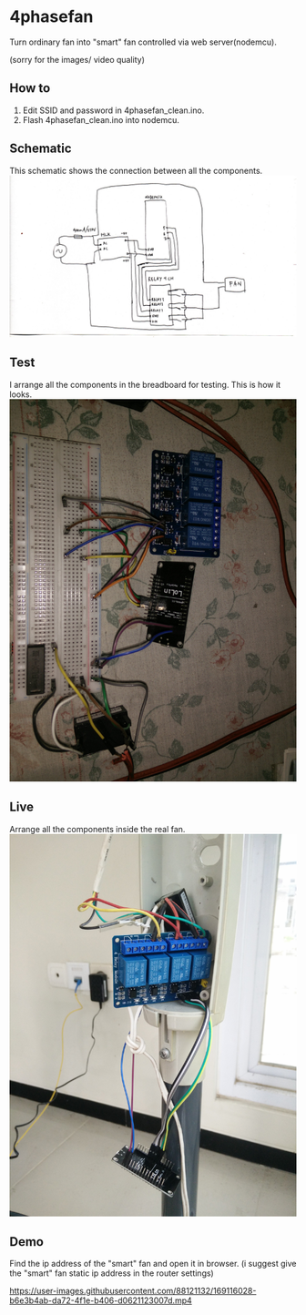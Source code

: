 # 4phasefan

Turn ordinary fan into "smart" fan controlled via web server(nodemcu).

(sorry for the images/ video quality)

## How to
1.  Edit SSID and password in 4phasefan_clean.ino.
2.  Flash 4phasefan_clean.ino into nodemcu.

## Schematic
This schematic shows the connection between all the components.
![schematic](media/schematic.jpg)

## Test
I arrange all the components in the breadboard for testing.
This is how it looks.
![test](media/test.jpg)

## Live
Arrange all the components inside the real fan.
![live](media/live.jpg)

## Demo
Find the ip address of the "smart" fan and open it in browser.
(i suggest give the "smart" fan static ip address in the router settings)

https://user-images.githubusercontent.com/88121132/169116028-b6e3b4ab-da72-4f1e-b406-d0621123007d.mp4

